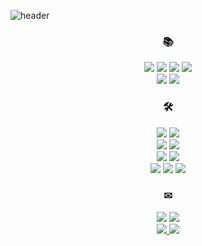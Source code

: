 
![header](https://capsule-render.vercel.app/api?type=waving&color=0:C7CDD9,100:ECE4DC&height=300&section=header&text=:3&fontSize=90&fontColor=FFFFFF)




<h3 align="center"><b>📚</b></h3> 
<p align="center">
<img src="https://img.shields.io/badge/c-00599C?style=for-the-badge&logo=c&logoColor=white">
  <img src="https://img.shields.io/badge/java-007396?style=for-the-badge&logo=java&logoColor=white">
  <img src="https://img.shields.io/badge/Python-3776AB?style=for-the-badge&logo=Python&logoColor=white">
<img src="https://img.shields.io/badge/kotlin-7F52FF?style=for-the-badge&logo=kotlin&logoColor=white"> 
  <br>
<img src="https://img.shields.io/badge/spring-6DB33F?style=for-the-badge&logo=spring&logoColor=white">
<img src="https://img.shields.io/badge/springboot-6DB33F?style=for-the-badge&logo=springboot&logoColor=white">
  <br>
<h3 align="center"><b>🛠</b></h3> 
<p align="center">
<img src="https://img.shields.io/badge/git-F05032?style=for-the-badge&logo=Git&logoColor=white">
<img src="https://img.shields.io/badge/github-181717?style=for-the-badge&logo=Github&logoColor=white">
  <br>
<img src="https://img.shields.io/badge/Visual Studio Code-007ACC?style=for-the-badge&logo=Visual Studio Code&logoColor=white">  
<img src="https://img.shields.io/badge/Visual Studio-5C2D91?style=for-the-badge&logo=Visual Studio&logoColor=white">  
  <br>
<img src="https://img.shields.io/badge/IntelliJ IDEA-000000?style=for-the-badge&logo=IntelliJ IDEA&logoColor=white">  
<img src="https://img.shields.io/badge/Eclipse IDE-2C2255?style=for-the-badge&logo=Eclipse IDE&logoColor=white">  
  <br>
<img src="https://img.shields.io/badge/Adobe Illustrator-FF9A00?style=for-the-badge&logo=Adobe Illustrator&logoColor=white">
<img src="https://img.shields.io/badge/Adobe Photoshop-31A8FF?style=for-the-badge&logo=Adobe Photoshop&logoColor=white">
<img src="https://img.shields.io/badge/Figma-F24E1E?style=for-the-badge&logo=Figma&logoColor=white">
  
<br>
  <h3 align="center"><b>✉</b></h3>
  <p align="center">
<img src="https://img.shields.io/badge/아니 9270-5865F2?style=for-the-badge&logo=Discord&logoColor=white">
<img src="https://img.shields.io/badge/ojno7777@gmail.com-EA4335?style=for-the-badge&logo=gmail&logoColor=white">
<br>
<a href="https://www.instagram.com/ani._n0/" target="_blank"><img src="https://img.shields.io/badge/ani._n0-E4405F?style=for-the-badge&logo=Instagram&logoColor=white">
<a href="https://ani-.notion.site/7d4322b581e44b32880c8d2dcd346b67" target="_blank"> <img src="https://img.shields.io/badge/portfolio-000000?style=for-the-badge&logo=Notion&logoColor=white">
